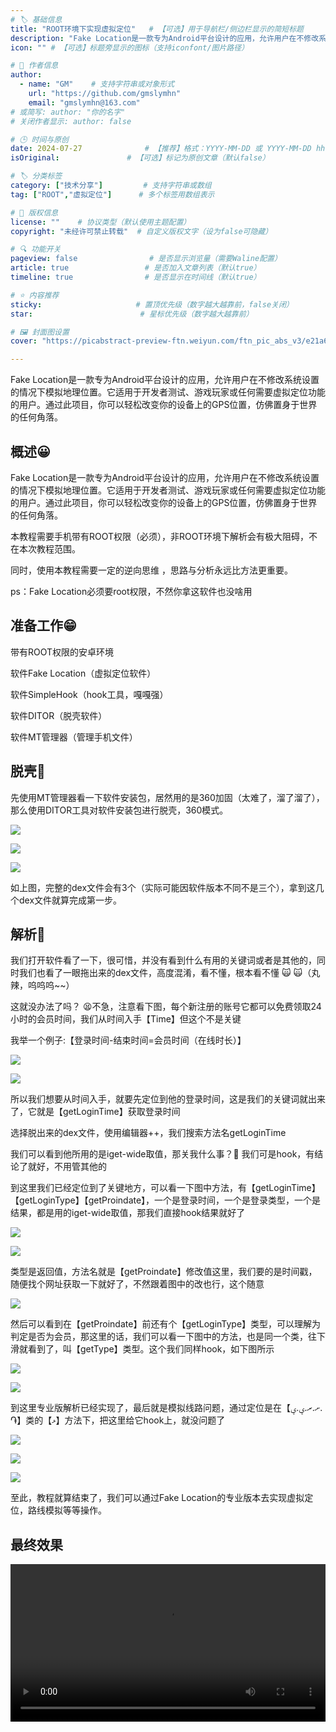 ```yaml
---
# 🏷️ 基础信息
title: "ROOT环境下实现虚拟定位"   # 【可选】用于导航栏/侧边栏显示的简短标题
description: "Fake Location是一款专为Android平台设计的应用，允许用户在不修改系统设置的情况下模拟地理位置。它适用于开发者测试、游戏玩家或任何需要虚拟定位功能的用户。通过此项目，你可以轻松改变你的设备上的GPS位置，仿佛置身于世界的任何角落。" # 【SEO优化】用于搜索引擎显示的描述
icon: "" # 【可选】标题旁显示的图标（支持iconfont/图片路径）

# 👤 作者信息
author: 
  - name: "GM"    # 支持字符串或对象形式
    url: "https://github.com/gmslymhn" 
    email: "gmslymhn@163.com"
# 或简写: author: "你的名字" 
# 关闭作者显示: author: false

# 🕒 时间与原创
date: 2024-07-27              # 【推荐】格式：YYYY-MM-DD 或 YYYY-MM-DD hh:mm:ss
isOriginal:               # 【可选】标记为原创文章（默认false）

# 🏷️ 分类标签
category: ["技术分享"]         # 支持字符串或数组
tag: ["ROOT","虚拟定位"]      # 多个标签用数组表示

# 📜 版权信息
license: ""    # 协议类型（默认使用主题配置）
copyright: "未经许可禁止转载"  # 自定义版权文字（设为false可隐藏）

# 🔍 功能开关
pageview: false                # 是否显示浏览量（需要Waline配置）
article: true                 # 是否加入文章列表（默认true）
timeline: true                # 是否显示在时间线（默认true）

# ⭐ 内容推荐
sticky:                     # 置顶优先级（数字越大越靠前，false关闭）
star:                        # 星标优先级（数字越大越靠前）

# 🖼️ 封面图设置
cover: "https://picabstract-preview-ftn.weiyun.com/ftn_pic_abs_v3/e21a6940aa031fa2e737c81e996f319b32f54e3209f608c7df65774c740a38d683ec8eb451d1959f3099a3bd304fc521?pictype=scale&from=30013&version=3.3.3.3&fname=2024-07-27AOGsJ.jpg&size=750"  # 文章卡片封面图（建议尺寸：1200×600）

---
```

Fake Location是一款专为Android平台设计的应用，允许用户在不修改系统设置的情况下模拟地理位置。它适用于开发者测试、游戏玩家或任何需要虚拟定位功能的用户。通过此项目，你可以轻松改变你的设备上的GPS位置，仿佛置身于世界的任何角落。
<!-- more -->
## 概述😀

Fake Location是一款专为Android平台设计的应用，允许用户在不修改系统设置的情况下模拟地理位置。它适用于开发者测试、游戏玩家或任何需要虚拟定位功能的用户。通过此项目，你可以轻松改变你的设备上的GPS位置，仿佛置身于世界的任何角落。

本教程需要手机带有ROOT权限（必须），非ROOT环境下解析会有极大阻碍，不在本次教程范围。

同时，使用本教程需要一定的逆向思维 ，思路与分析永远比方法更重要。

ps：Fake Location必须要root权限，不然你拿这软件也没啥用

## 准备工作😁

带有ROOT权限的安卓环境

软件Fake Location（虚拟定位软件）

软件SimpleHook（hook工具，嘎嘎强）

软件DITOR（脱壳软件）

软件MT管理器（管理手机文件）

## 脱壳🍠

先使用MT管理器看一下软件安装包，居然用的是360加固（太难了，溜了溜了），那么使用DITOR工具对软件安装包进行脱壳，360模式。

![](https://picabstract-preview-ftn.weiyun.com/ftn_pic_abs_v3/b7b2de0945588ddbcd18bc27785a4b9133577205d20e543ce6330a74abd1378af90a4ddb233506bdb28bf359c0e966dc?pictype=scale&from=30013&version=3.3.3.3&fname=2024-07-27Mk4mV.jpg&size=750)

![](https://picabstract-preview-ftn.weiyun.com/ftn_pic_abs_v3/8aee1568bc45355369b102a3346535934f998342bd5a7a1b47267b5bd15bdb601441030e237446e17c4a955d21222d15?pictype=scale&from=30013&version=3.3.3.3&fname=2024-07-273xnLp.jpg&size=750)

![](https://picabstract-preview-ftn.weiyun.com/ftn_pic_abs_v3/febaa9dc812798ff4995fe3525e03094ab7202e0cb0bd60f94bb9a5ecc8760bb5e407ea8d53e5260232dcefd42e9a366?pictype=scale&from=30013&version=3.3.3.3&fname=2024-07-271HOUQ.jpg&size=750)

如上图，完整的dex文件会有3个（实际可能因软件版本不同不是三个），拿到这几个dex文件就算完成第一步。

## 解析🍉

我们打开软件看了一下，很可惜，并没有看到什么有用的关键词或者是其他的，同时我们也看了一眼拖出来的dex文件，高度混淆，看不懂，根本看不懂 🙀 🙀（丸辣，呜呜呜~~）

这就没办法了吗？ 😫不急，注意看下图，每个新注册的账号它都可以免费领取24小时的会员时间，我们从时间入手【Time】但这个不是关键

我举一个例子:【登录时间-结束时间=会员时间（在线时长）】

![](https://picabstract-preview-ftn.weiyun.com/ftn_pic_abs_v3/aefc1c34c6156a8def5fa71913bd91a68b13c9468473c9699c9d480b599b1a8151cb8036f351b7ca75cc4e2c071af493?pictype=scale&from=30013&version=3.3.3.3&fname=2024-07-28YtovC.jpg&size=750)

![](https://picabstract-preview-ftn.weiyun.com/ftn_pic_abs_v3/cc06c61f4111f5803c74c9f8d0d021abb5b36d0cf81e2ddfeda4b0158a5b535c071bdef4d53ee2f963821b007f02036c?pictype=scale&from=30013&version=3.3.3.3&fname=2024-07-28uGoWE.jpg&size=750)

所以我们想要从时间入手，就要先定位到他的登录时间，这是我们的关键词就出来了，它就是【getLoginTime】获取登录时间

选择脱出来的dex文件，使用编辑器++，我们搜索方法名getLoginTime

我们可以看到他所用的是iget-wide取值，那关我什么事？🤡 我们可是hook，有结论了就好，不用管其他的

到这里我们已经定位到了关键地方，可以看一下图中方法，有【getLoginTime】【getLoginType】【getProindate】，一个是登录时间，一个是登录类型，一个是结果，都是用的iget-wide取值，那我们直接hook结果就好了

![](https://picabstract-preview-ftn.weiyun.com/ftn_pic_abs_v3/a083e75fd563529b73bb9908ef92dbe28ab6a78b9bda1695f9838b21ffd6233515fa5ecdfc69afcec5401c2cc5719383?pictype=scale&from=30013&version=3.3.3.3&fname=2024-07-28kxN4k.jpg&size=750)

![](https://picabstract-preview-ftn.weiyun.com/ftn_pic_abs_v3/819c242306b9ebed9a59275c6f7800597725a33c249818942e8d64667df72051333d84d0d5dae778952ab778fb0ff63f?pictype=scale&from=30013&version=3.3.3.3&fname=2024-07-28swyP3.jpg&size=750)

类型是返回值，方法名就是【getProindate】修改值这里，我们要的是时间戳，随便找个网址获取一下就好了，不然跟着图中的改也行，这个随意

![](https://picabstract-preview-ftn.weiyun.com/ftn_pic_abs_v3/f83a23e46d2fa4cefd619083167e22e4e3d5b520c3016cfddb97beeef12c8869f4c3ad6d2124dba38eeff66a49457260?pictype=scale&from=30013&version=3.3.3.3&fname=2024-07-28cwAmM.jpg&size=750)

然后可以看到在【getProindate】前还有个【getLoginType】类型，可以理解为判定是否为会员，那这里的话，我们可以看一下图中的方法，也是同一个类，往下滑就看到了，叫【getType】类型。这个我们同样hook，如下图所示

![](https://picabstract-preview-ftn.weiyun.com/ftn_pic_abs_v3/93e508f328dbe9ff4c3bb783955e13e7358f3515bf1cb0ec338694ca59f402de9b4bf11b7002dc28d4c6664c170d3307?pictype=scale&from=30013&version=3.3.3.3&fname=2024-07-286eMF1.jpg&size=750)

![](https://picabstract-preview-ftn.weiyun.com/ftn_pic_abs_v3/cf404340764dd058edd266931fd1ddbc66276dff51a8652c4b91f50d75a20eb6492f76d64fbaaa48a9b755de3b9dfb0b?pictype=scale&from=30013&version=3.3.3.3&fname=2024-07-28tCs1a.jpg&size=750)

到这里专业版解析已经实现了，最后就是模拟线路问题，通过定位是在【ށ.ރ.ؠ.ؠ.֏】类的【ޅ】方法下，把这里给它hook上，就没问题了

![](https://picabstract-preview-ftn.weiyun.com/ftn_pic_abs_v3/b9f538ecb93d5cc1164d7c88610e603af5e83e33f21ce7602ffdfed00f1c10af16cca8cdd957b31ef8dc685d27f13f1c?pictype=scale&from=30013&version=3.3.3.3&fname=2024-07-28Hx0KZ.jpg&size=750)

![](https://picabstract-preview-ftn.weiyun.com/ftn_pic_abs_v3/15f01efc27ee94758a1bbff8c947923233464a2b0ebcd75d667ecacc866863a3864822878eeac9a89837c1e14d1e0682?pictype=scale&from=30013&version=3.3.3.3&fname=2024-07-28SsowW.jpg&size=750)

![](https://picabstract-preview-ftn.weiyun.com/ftn_pic_abs_v3/95a9637b79ac91a33ba8923be805d020f75b93e31f230a446cf7c343927e4d57edc3b7db8589599d147820ec29e1dba0?pictype=scale&from=30013&version=3.3.3.3&fname=2024-07-28zzv4G.jpg&size=750)

至此，教程就算结束了，我们可以通过Fake Location的专业版本去实现虚拟定位，路线模拟等等操作。

## 最终效果
<video width="100%" controls> <source src="https://vercel-lz.tyut.tech/api/lz?fid=iuR0D25qf4ra&pwd=6xh7&isNewd=https://innlab.lanzn.com" type="video/mp4"> 您的浏览器不支持MP3播放 </video>
